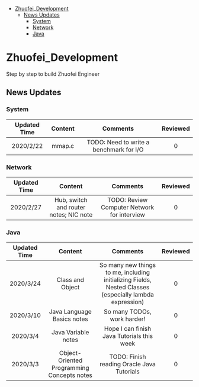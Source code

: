 - [Zhuofei_Development](#zhuofeidevelopment)
  - [News Updates](#news-updates)
    - [System](#system)
    - [Network](#network)
    - [Java](#java)

# Zhuofei_Development
Step by step to build Zhuofei Engineer

## News Updates

### System
| Updated Time | Content | Comments | Reviewed |
| :-: | :-: | :-: | :-: |
| 2020/2/22 | mmap.c | TODO: Need to write a benchmark for I/O | 0 |

### Network
| Updated Time | Content | Comments | Reviewed |
| :-: | :-: | :-: | :-: |
| 2020/2/27 | Hub, switch and router notes; NIC note | TODO: Review Computer Network for interview | 0 |

### Java
| Updated Time | Content | Comments | Reviewed |
| :-: | :-: | :-: | :-: |
| 2020/3/24 | Class and Object | So many new things to me, including initializing Fields, Nested Classes (especially lambda expression) | 0 |
| 2020/3/10 | Java Language Basics notes | So many TODOs, work harder! | 0 |
| 2020/3/4 | Java Variable notes | Hope I can finish Java Tutorials this week | 0 |
| 2020/3/3 | Object-Oriented Programming Concepts notes | TODO: Finish reading Oracle Java Tutorials | 0 |